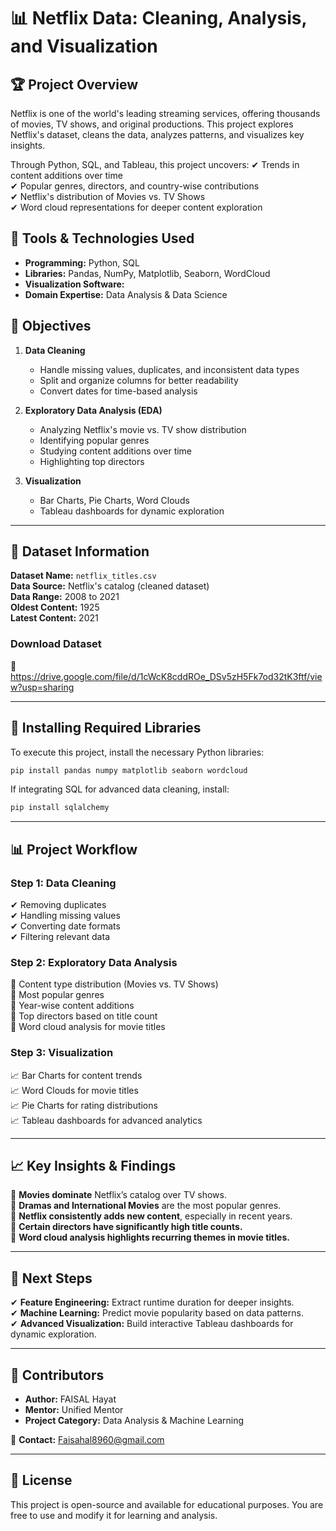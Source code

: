 
# 📊 **Netflix Data: Cleaning, Analysis, and Visualization**

## 🏆 **Project Overview**
Netflix is one of the world's leading streaming services, offering thousands of movies, TV shows, and original productions. This project explores Netflix's dataset, cleans the data, analyzes patterns, and visualizes key insights.  

Through Python, SQL, and Tableau, this project uncovers:
✔ Trends in content additions over time  
✔ Popular genres, directors, and country-wise contributions  
✔ Netflix's distribution of Movies vs. TV Shows  
✔ Word cloud representations for deeper content exploration  

## 🔧 **Tools & Technologies Used**
- **Programming:** Python, SQL  
- **Libraries:** Pandas, NumPy, Matplotlib, Seaborn, WordCloud  
- **Visualization Software:** 
- **Domain Expertise:** Data Analysis & Data Science  

## 🎯 **Objectives**
1. **Data Cleaning**
   - Handle missing values, duplicates, and inconsistent data types
   - Split and organize columns for better readability  
   - Convert dates for time-based analysis  

2. **Exploratory Data Analysis (EDA)**
   - Analyzing Netflix's movie vs. TV show distribution  
   - Identifying popular genres  
   - Studying content additions over time  
   - Highlighting top directors  

3. **Visualization**
   - Bar Charts, Pie Charts, Word Clouds  
   - Tableau dashboards for dynamic exploration  

---

## 📁 **Dataset Information**
**Dataset Name:** `netflix_titles.csv`  
**Data Source:** Netflix's catalog (cleaned dataset)  
**Data Range:** 2008 to 2021  
**Oldest Content:** 1925  
**Latest Content:** 2021  

### **Download Dataset**  
🔗 https://drive.google.com/file/d/1cWcK8cddROe_DSv5zH5Fk7od32tK3ftf/view?usp=sharing 

---

## 🔢 **Installing Required Libraries**
To execute this project, install the necessary Python libraries:  
```bash
pip install pandas numpy matplotlib seaborn wordcloud
```
If integrating SQL for advanced data cleaning, install:  
```bash
pip install sqlalchemy
```

---

## 📊 **Project Workflow**
### **Step 1: Data Cleaning**
✔ Removing duplicates  
✔ Handling missing values  
✔ Converting date formats  
✔ Filtering relevant data  

### **Step 2: Exploratory Data Analysis**
🔎 Content type distribution (Movies vs. TV Shows)  
🔎 Most popular genres  
🔎 Year-wise content additions  
🔎 Top directors based on title count  
🔎 Word cloud analysis for movie titles  

### **Step 3: Visualization**
📈 Bar Charts for content trends  
📈 Word Clouds for movie titles  
📈 Pie Charts for rating distributions  
📈 Tableau dashboards for advanced analytics  

---

## 📈 **Key Insights & Findings**
🚀 **Movies dominate** Netflix’s catalog over TV shows.  
🚀 **Dramas and International Movies** are the most popular genres.  
🚀 **Netflix consistently adds new content**, especially in recent years.  
🚀 **Certain directors have significantly high title counts.**  
🚀 **Word cloud analysis highlights recurring themes in movie titles.**  

---

## 🎯 **Next Steps**
✔ **Feature Engineering:** Extract runtime duration for deeper insights.  
✔ **Machine Learning:** Predict movie popularity based on data patterns.  
✔ **Advanced Visualization:** Build interactive Tableau dashboards for dynamic exploration.  

---

## 🤝 **Contributors**
- **Author:** FAISAL Hayat
- **Mentor:** Unified Mentor  
- **Project Category:** Data Analysis & Machine Learning  

📧 **Contact:** Faisahal8960@gmail.com  

---

## 📜 **License**
This project is open-source and available for educational purposes. You are free to use and modify it for learning and analysis.  

